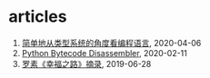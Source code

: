 # articles

1. [简单地从类型系统的角度看编程语言](2020/2020-04-06-简单地从类型系统的角度看编程语言.md), 2020-04-06
1. [Python Bytecode Disassembler](2020/2020-02-11-PythonBytecodeDisassembler.md), 2020-02-11
1. [罗素《幸福之路》摘录](2019/2019-06-28-罗素《幸福之路》摘录.md), 2019-06-28
